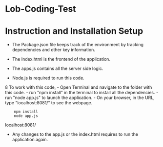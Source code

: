 # Lob-Coding-Test
# Instruction and Installation Setup
* The Package.json file keeps track of the environment by tracking dependencies and other key information.

* The Index.html is the frontend of the application.

* The apps.js contains all the server side logic.

* Node.js is required to run this code.

8 To work with this code, - Open Terminal and navigate to the folder with this code. - run "npm install" in the terminal to install all the dependencies. - run "node app.js" to launch the application. - On your browser, in the URL, type "localhost:8081/" to see the webpage.

  		npm install
  		node app.js
localhost:8081/

* Any changes to the app.js or the index.html requires to run the application again.
